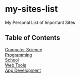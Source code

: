 # my-sites-list

My Personal List of Important Sites

## Table of Contents
[Computer Science](https://github.com/carlocayos/my-sites-list/wiki/Computer-Science)<br>
[Programming](https://github.com/carlocayos/my-sites-list/wiki/Programming)<br>
[School](https://github.com/carlocayos/my-sites-list/wiki/School)<br>
[Web Tools](https://github.com/carlocayos/my-sites-list/wiki/Web-Tools)<br>
[App Development](https://github.com/carlocayos/my-sites-list/wiki/Application-Development)<br>
